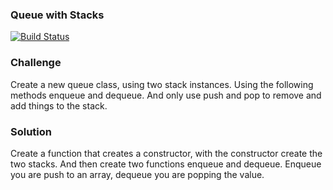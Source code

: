 ### Queue with Stacks
[![Build Status](https://travis-ci.com/ashabrai/data-structures-and-algorithms.svg?branch=master)](https://travis-ci.com/ashabrai/data-structures-and-algorithms)

### Challenge
Create a new queue class, using two stack instances. Using the following methods
enqueue and dequeue. And only use push and pop to remove and add things to the stack.
### Solution
Create a function that creates a constructor, with the constructor create the 
two stacks. And then create two functions enqueue and dequeue. Enqueue you are push to an array,
dequeue you are popping the value.

